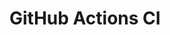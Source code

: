 # GitHub Actions CI
































































































































































































































































































































































































































































































































































































































































































































































































































































































































































































































































































































































































































































































































































































































































































































































































































































































































































































































































